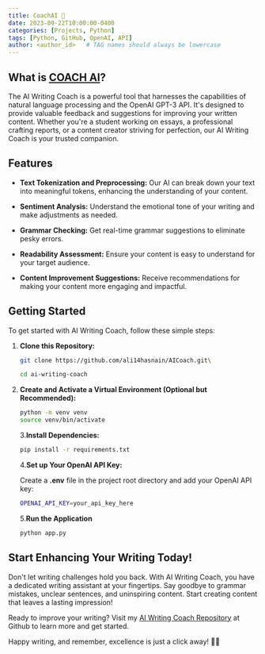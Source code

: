 ```yaml
---
title: CoachAI 🚀
date: 2023-09-22T10:00:00-0400
categories: [Projects, Python]
tags: [Python, GitHub, OpenAI, API]
author: <author_id>   # TAG names should always be lowercase
---
```


## What is [COACH AI](https://github.com/ali14hasnain/AICoach)?

The AI Writing Coach is a powerful tool that harnesses the capabilities of natural language processing and the OpenAI GPT-3 API. It's designed to provide valuable feedback and suggestions for improving your written content. Whether you're a student working on essays, a professional crafting reports, or a content creator striving for perfection, our AI Writing Coach is your trusted companion.

## Features

- **Text Tokenization and Preprocessing:** Our AI can break down your text into meaningful tokens, enhancing the understanding of your content.

- **Sentiment Analysis:** Understand the emotional tone of your writing and make adjustments as needed.

- **Grammar Checking:** Get real-time grammar suggestions to eliminate pesky errors.

- **Readability Assessment:** Ensure your content is easy to understand for your target audience.

- **Content Improvement Suggestions:** Receive recommendations for making your content more engaging and impactful.

## Getting Started

To get started with AI Writing Coach, follow these simple steps:

1. **Clone this Repository:**
   ```bash
   git clone https://github.com/ali14hasnain/AICoach.git\

   cd ai-writing-coach
   ```
2. **Create and Activate a Virtual Environment (Optional but Recommended):**
   ```bash
   python -m venv venv
   source venv/bin/activate
   ```
    3.**Install Dependencies:**
     ```bash
    pip install -r requirements.txt
     ```
    4.**Set up Your OpenAI API Key:**

    Create a **.env** file in the project root directory and add your OpenAI API key:
    ```bash
    OPENAI_API_KEY=your_api_key_here
     ```

    5.**Run the Application**
     ```bash
     python app.py
     ```






## Start Enhancing Your Writing Today!
Don't let writing challenges hold you back. With AI Writing Coach, you have a dedicated writing assistant at your fingertips. Say goodbye to grammar mistakes, unclear sentences, and uninspiring content. Start creating content that leaves a lasting impression!

Ready to improve your writing? Visit my [AI Writing Coach Repository](https://github.com/ali14hasnain/AICoach) at Github to learn more and get started.

Happy writing, and remember, excellence is just a click away! 📝✨
